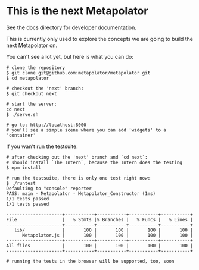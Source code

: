 This is the next
Metapolator
===========

See the docs directory for developer documentation.

This is currently only used to explore the concepts we are going to build
the next Metapolator on.

You can't see a lot yet, but here is what you can do:

```
# clone the repository
$ git clone git@github.com:metapolator/metapolator.git
$ cd metapolator

# checkout the 'next' branch: 
$ git checkout next

# start the server:
cd next
$ ./serve.sh

# go to: http://localhost:8000
# you'll see a simple scene where you can add 'widgets' to a 'container'

```

If you wan't run the testsuite:
```
# after checking out the 'next' branch and `cd next`:
# should install `The Intern`, because the Intern does the testing
$ npm install

# run the testsuite, there is only one test right now:
$ ./runtest
Defaulting to "console" reporter
PASS: main - Metapolator - Metapolator_Constructor (1ms)
1/1 tests passed
1/1 tests passed

---------------------+-----------+-----------+-----------+-----------+
File                 |   % Stmts |% Branches |   % Funcs |   % Lines |
---------------------+-----------+-----------+-----------+-----------+
   lib/              |       100 |       100 |       100 |       100 |
      Metapolator.js |       100 |       100 |       100 |       100 |
---------------------+-----------+-----------+-----------+-----------+
All files            |       100 |       100 |       100 |       100 |
---------------------+-----------+-----------+-----------+-----------+

# running the tests in the browser will be supported, too, soon

```
